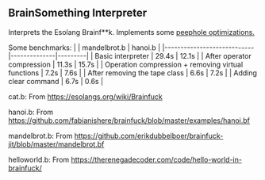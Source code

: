 ## BrainSomething Interpreter
Interprets the Esolang Brainf**k. Implements some [peephole optimizations.](https://en.wikipedia.org/wiki/Peephole_optimization)

Some benchmarks:
|                            | mandelbrot.b | hanoi.b |
|----------------------------|--------------|---------|
| Basic interpreter          | 29.4s        | 12.1s   |
| After operator compression | 11.3s        | 15.7s   |
| Operation compression + removing virtual functions | 7.2s | 7.6s |
| After removing the tape class | 6.6s | 7.2s |
| Adding clear command | 6.7s | 0.6s |

cat.b: From https://esolangs.org/wiki/Brainfuck

hanoi.b: From https://github.com/fabianishere/brainfuck/blob/master/examples/hanoi.bf

mandelbrot.b: From https://github.com/erikdubbelboer/brainfuck-jit/blob/master/mandelbrot.bf

helloworld.b: From https://therenegadecoder.com/code/hello-world-in-brainfuck/